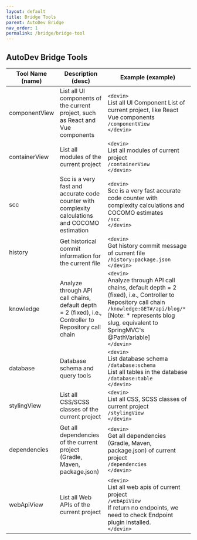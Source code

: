 ```yaml
---
layout: default
title: Bridge Tools
parent: AutoDev Bridge
nav_order: 1
permalink: /bridge/bridge-tool
---
```


## AutoDev Bridge Tools

| Tool Name (name) | Description (desc)                                                                 | Example (example)                                                                                                                                                                |
|------------------|-----------------------------------------------------------------------------------|---------------------------------------------------------------------------------------------------------------------------------------------------------------------------------|
| componentView    | List all UI components of the current project, such as React and Vue components   | `<devin>`<br/>List all UI Component List of current project, like React Vue components<br/>`/componentView`<br/>`</devin>`                                                         |
| containerView    | List all modules of the current project                                           | `<devin>`<br/>List all modules of current project<br/>`/containerView`<br/>`</devin>`                                                                                              |
| scc              | Scc is a very fast and accurate code counter with complexity calculations and COCOMO estimation | `<devin>`<br/>Scc is a very fast accurate code counter with complexity calculations and COCOMO estimates<br/>`/scc`<br/>`</devin>`                                                 |
| history          | Get historical commit information for the current file                            | `<devin>`<br/>Get history commit message of current file<br/>`/history:package.json`<br/>`</devin>`                                                                                |
| knowledge        | Analyze through API call chains, default depth = 2 (fixed), i.e., Controller to Repository call chain | `<devin>`<br/>Analyze through API call chains, default depth = 2 (fixed), i.e., Controller to Repository call chain<br/>`/knowledge:GET#/api/blog/*` [Note: * represents blog slug, equivalent to SpringMVC's @PathVariable]<br/>`</devin>` |
| database         | Database schema and query tools                                                   | `<devin>`<br/>List database schema<br/>`/database:schema`<br/>List all tables in the database<br/>`/database:table`<br/>`</devin>`                                                                                  |
| stylingView      | List all CSS/SCSS classes of the current project                                  | `<devin>`<br/>List all CSS, SCSS classes of current project<br/>`/stylingView`<br/>`</devin>`                                                                                      |
| dependencies     | Get all dependencies of the current project (Gradle, Maven, package.json)         | `<devin>`<br/>Get all dependencies (Gradle, Maven, package.json) of current project<br/>`/dependencies`<br/>`</devin>`                                                             |
| webApiView       | List all Web APIs of the current project                                          | `<devin>`<br/>List all web apis of current project<br/>`/webApiView`<br/>If return no endpoints, we need to check Endpoint plugin installed.<br/>`</devin>`                         |
